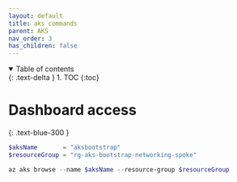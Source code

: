 ```yaml
---
layout: default
title: aks commands
parent: AKS
nav_order: 3
has_children: false
---
```


<details open markdown="block">
  <summary>
    Table of contents
  </summary>
  {: .text-delta }
1. TOC
{:toc}
</details>

# Dashboard access
{: .text-blue-300 }

``` powershell
$aksName       = "aksbootstrap"
$resourceGroup = "rg-aks-bootstrap-networking-spoke"

az aks browse --name $aksName --resource-group $resourceGroup
```
